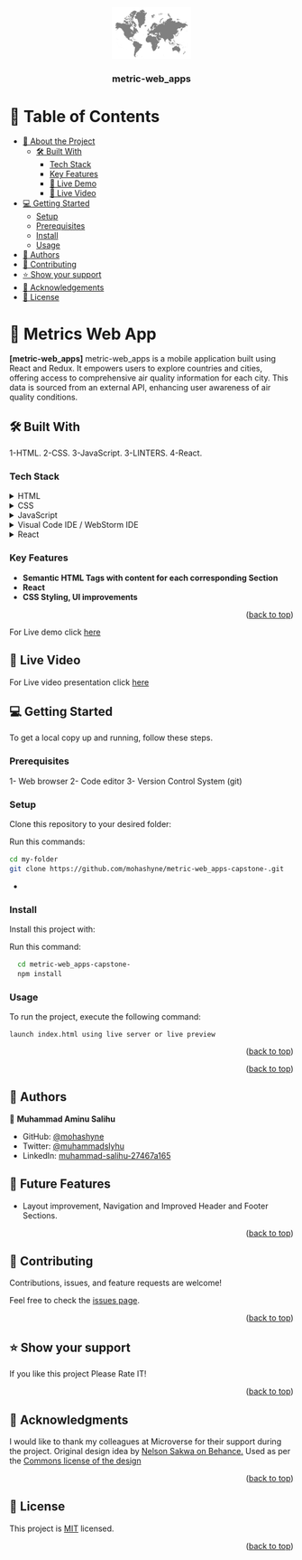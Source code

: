 <div align="center">
 <img src="./src/assets/maps/worldmap.png" alt="logo" width="140"  height="auto" />
  <h3><b>metric-web_apps</b></h3>
</div>

# 📗 Table of Contents

- [📖 About the Project](#about-project)
    - [🛠 Built With](#built-with)
        - [Tech Stack](#tech-stack)
        - [Key Features](#key-features)
         - [🚀 Live Demo](#live-demo)
         - [🚀 Live Video](#live-video)
- [💻 Getting Started](#getting-started)
    - [Setup](#setup)
    - [Prerequisites](#prerequisites)
    - [Install](#install)
    - [Usage](#usage)
- [👥 Authors](#authors)
- [🤝 Contributing](#contributing)
- [⭐️ Show your support](#support)
- [🙏 Acknowledgements](#acknowledgements)
- [📝 License](#license)

# 📖 <a name="about-project">Metrics Web App</a>

**[metric-web_apps]** metric-web_apps is a mobile application built using React and Redux. It empowers users to explore countries and cities, offering access to comprehensive air quality information for each city. This data is sourced from an external API, enhancing user awareness of air quality conditions.



## 🛠 Built With <a name="built-with"></a>

1-HTML.
2-CSS.
3-JavaScript.
3-LINTERS.
4-React.

### Tech Stack <a name="tech-stack"></a>

<details>
  <summary>HTML</summary>
</details>
<details>
  <summary>CSS</summary>
</details>
<details>
  <summary>JavaScript</summary>
</details>
<details>
<summary>Visual Code IDE / WebStorm IDE</summary>
</details>
<details>
<summary>React</summary>
</details>

<!-- Features -->

### Key Features <a name="key-features"></a>

- **Semantic HTML Tags with content for each corresponding Section**
- **React**
- **CSS Styling, UI improvements**


<p align="right">(<a href="#readme-top">back to top</a>)</p>

<p>For Live demo click
<a href="https://mohashyne.github.io/metric-web_apps-capstone-/"> here </a></p>


## 🚀 Live Video <a name="live-video"></a>

<p>For Live video presentation click
<a href="https://www.loom.com/share/29a54da429814442bb0f81b40bd57d44?sid=231c5f4f-feee-4e69-a1c2-19f5d7e4e482"> here </a></p>



## 💻 Getting Started <a name="getting-started"></a>

To get a local copy up and running, follow these steps.

### Prerequisites

1- Web browser
2- Code editor
3- Version Control System (git)

### Setup

Clone this repository to your desired folder:

Run this commands:

```sh
cd my-folder
git clone https://github.com/mohashyne/metric-web_apps-capstone-.git
```

-

### Install

Install this project with:

Run this command:

```sh
  cd metric-web_apps-capstone-
  npm install
```

### Usage

To run the project, execute the following command:

```
launch index.html using live server or live preview
```


<p align="right">(<a href="#readme-top">back to top</a>)</p>


<p align="right">(<a href="#readme-top">back to top</a>)</p>

<!-- AUTHORS -->

## 👥 Authors <a name="authors"></a>

👤 **Muhammad Aminu Salihu**

- GitHub: [@mohashyne](https://github.com/mohashyne)
- Twitter: [@muhammadslyhu](https://twitter.com/muhammadsalyhu)
- LinkedIn: [muhammad-salihu-27467a165](https://linkedin.com/in/msalyhu)


## 🔭 Future Features <a name="future-features"></a>

- Layout improvement, Navigation and Improved Header and Footer Sections.

<p align="right">(<a href="#readme-top">back to top</a>)</p>

## 🤝 Contributing <a name="contributing"></a>

Contributions, issues, and feature requests are welcome!

Feel free to check the <a href="https://github.com/mohashyne/metric-web_apps-capstone-/issues">issues page</a>.

<p align="right">(<a href="#readme-top">back to top</a>)</p>

## ⭐️ Show your support <a name="support"></a>

If you like this project Please Rate IT!

<p align="right">(<a href="#readme-top">back to top</a>)</p>

## 🙏 Acknowledgments <a name="acknowledgements"></a>

I would like to thank my colleagues at Microverse for their support during the project.
Original design idea by <a href="https://www.behance.net/sakwadesignstudio">Nelson Sakwa on Behance.</a>
Used as per the <a href="https://creativecommons.org/licenses/by-nc/4.0/Creative"> Commons license of the design </a>

<p align="right">(<a href="#readme-top">back to top</a>)</p>

## 📝 License <a name="license"></a>

This project is [MIT](MIT.md) licensed.

<p align="right">(<a href="#readme-top">back to top</a>)</p>
